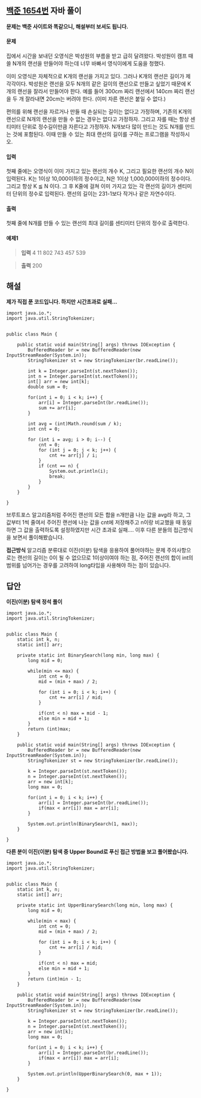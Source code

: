 ## [백준 1654번](https://www.acmicpc.net/problem/1654) 자바 풀이

**문제는 백준 사이트와 똑같으니, 해설부터 보셔도 됩니다.**

#### 문제
집에서 시간을 보내던 오영식은 박성원의 부름을 받고 급히 달려왔다. 박성원이 캠프 때 쓸 N개의 랜선을 만들어야 하는데 너무 바빠서 영식이에게 도움을 청했다.

이미 오영식은 자체적으로 K개의 랜선을 가지고 있다. 그러나 K개의 랜선은 길이가 제각각이다. 박성원은 랜선을 모두 N개의 같은 길이의 랜선으로 만들고 싶었기 때문에 K개의 랜선을 잘라서 만들어야 한다. 예를 들어 300cm 짜리 랜선에서 140cm 짜리 랜선을 두 개 잘라내면 20cm는 버려야 한다. (이미 자른 랜선은 붙일 수 없다.)

편의를 위해 랜선을 자르거나 만들 때 손실되는 길이는 없다고 가정하며, 기존의 K개의 랜선으로 N개의 랜선을 만들 수 없는 경우는 없다고 가정하자. 그리고 자를 때는 항상 센티미터 단위로 정수길이만큼 자른다고 가정하자. N개보다 많이 만드는 것도 N개를 만드는 것에 포함된다. 이때 만들 수 있는 최대 랜선의 길이를 구하는 프로그램을 작성하시오.

#### 입력
첫째 줄에는 오영식이 이미 가지고 있는 랜선의 개수 K, 그리고 필요한 랜선의 개수 N이 입력된다. K는 1이상 10,000이하의 정수이고, N은 1이상 1,000,000이하의 정수이다. 그리고 항상 K ≦ N 이다. 그 후 K줄에 걸쳐 이미 가지고 있는 각 랜선의 길이가 센티미터 단위의 정수로 입력된다. 랜선의 길이는 231-1보다 작거나 같은 자연수이다.

#### 출력
첫째 줄에 N개를 만들 수 있는 랜선의 최대 길이를 센티미터 단위의 정수로 출력한다.

#### 예제1
> **입력**
4 11
802
743
457
539

> **출력**
200

## 해설

**제가 직접 푼 코드입니다. 하지만 시간초과로 실패...**
```
import java.io.*;
import java.util.StringTokenizer;


public class Main {
	
	public static void main(String[] args) throws IOException {
		BufferedReader br = new BufferedReader(new InputStreamReader(System.in));
		StringTokenizer st = new StringTokenizer(br.readLine());
		
		int k = Integer.parseInt(st.nextToken());
		int n = Integer.parseInt(st.nextToken());
		int[] arr = new int[k];
		double sum = 0;
		
		for(int i = 0; i < k; i++) {
			arr[i] = Integer.parseInt(br.readLine());
			sum += arr[i];
		}
		
		int avg = (int)Math.round(sum / k);
		int cnt = 0;
		
		for (int i = avg; i > 0; i--) {
			cnt = 0;
			for (int j = 0; j < k; j++) {
				cnt += arr[j] / i;
			}
			if (cnt == n) {
				System.out.println(i);
				break;
			}
		}
	}
	
}
```

브루트포스 알고리즘처럼 주어진 랜선의 모든 합을 n개만큼 나눈 값을 avg라 하고, 그 값부터 1씩 줄여서 주어진 랜선에 나눈 값을 cnt에 저장해주고 n이랑 비교했을 때 동일하면 그 값을 출력하도록 설정하였지만 시간 초과로 실패.... 이후 다른 분들의 접근방식을 보면서 풀이해봤습니다.

**접근방식**
알고리즘 분류대로 이진(이분) 탐색을 응용하여 풀어야하는 문제
주의사항으로는 랜선의 길이는 0이 될 수 없으므로 1이상이여야 하는 점, 주어진 랜선의 합이 int의 범위를 넘어가는 경우를 고려하여 long타입을 사용해야 하는 점이 있습니다.


## 답안
**이진(이분) 탐색 정석 풀이**
```
import java.io.*;
import java.util.StringTokenizer;


public class Main {
	static int k, n;
	static int[] arr;
	
	private static int BinarySearch(long min, long max) {
		long mid = 0;
		
		while(min <= max) {
			int cnt = 0;
			mid = (min + max) / 2;
			
			for (int i = 0; i < k; i++) {
				cnt += arr[i] / mid;
			}
			
			if(cnt < n) max = mid - 1;
			else min = mid + 1;
		}
		return (int)max;
	}
	
	public static void main(String[] args) throws IOException {
		BufferedReader br = new BufferedReader(new InputStreamReader(System.in));
		StringTokenizer st = new StringTokenizer(br.readLine());
		
		k = Integer.parseInt(st.nextToken());
		n = Integer.parseInt(st.nextToken());
		arr = new int[k];
		long max = 0;
		
		for(int i = 0; i < k; i++) {
			arr[i] = Integer.parseInt(br.readLine());
			if(max < arr[i]) max = arr[i];
		}
		
		System.out.println(BinarySearch(1, max));
	}
	
}
```

**다른 분이 이진(이분) 탐색 중 Upper Bound로 푸신 접근 방법을 보고 풀어봤습니다.**
```
import java.io.*;
import java.util.StringTokenizer;


public class Main {
	static int k, n;
	static int[] arr;
	
	private static int UpperBinarySearch(long min, long max) {
		long mid = 0;
		
		while(min < max) {
			int cnt = 0;
			mid = (min + max) / 2;
			
			for (int i = 0; i < k; i++) {
				cnt += arr[i] / mid;
			}
			
			if(cnt < n) max = mid;
			else min = mid + 1;
		}
		return (int)min - 1;
	}
	
	public static void main(String[] args) throws IOException {
		BufferedReader br = new BufferedReader(new InputStreamReader(System.in));
		StringTokenizer st = new StringTokenizer(br.readLine());
		
		k = Integer.parseInt(st.nextToken());
		n = Integer.parseInt(st.nextToken());
		arr = new int[k];
		long max = 0;
		
		for(int i = 0; i < k; i++) {
			arr[i] = Integer.parseInt(br.readLine());
			if(max < arr[i]) max = arr[i];
		}
		
		System.out.println(UpperBinarySearch(0, max + 1));
	}
	
}
```
